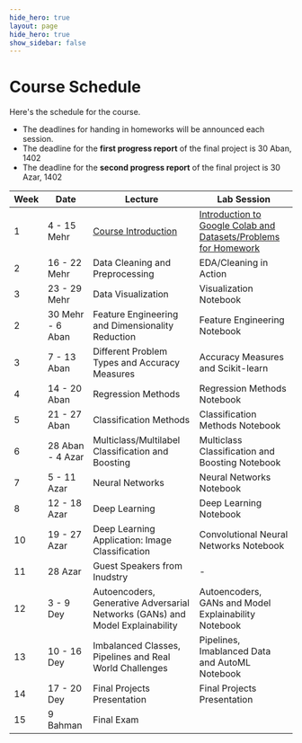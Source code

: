 ```yaml
---
hide_hero: true
layout: page
hide_hero: true
show_sidebar: false
---
```


# Course Schedule
Here's the schedule for the course. 
* The deadlines for handing in homeworks will be announced each session.
* The deadline for the **first progress report** of the final project is 30 Aban, 1402
* The deadline for the **second progress report** of the final project is 30 Azar, 1402

| Week 	| Date	| Lecture | Lab Session |
|------|------|-----|-----|
| 1 | 4 - 15 Mehr | [Course Introduction](https://docs.google.com/presentation/d/1hlFo3JE1qVbxO7Pea0CG8dMxjNcIWIzLtmRSURfoYSU/edit?usp=sharing)	| [Introduction to Google Colab and Datasets/Problems for Homework](https://colab.research.google.com/drive/1Y8SpqDbunGuCnOP8inzmlfoGcfAsHC_e?usp=sharing) |
| 2 | 16 - 22 Mehr | Data Cleaning and Preprocessing | EDA/Cleaning in Action  |
| 3 | 23 - 29 Mehr | Data Visualization | Visualization Notebook |
| 2 | 30 Mehr - 6 Aban | Feature Engineering and Dimensionality Reduction | Feature Engineering Notebook |
| 3 | 7 - 13 Aban | Different Problem Types and Accuracy Measures | Accuracy Measures and Scikit-learn |
| 4 | 14 - 20 Aban | Regression Methods | Regression Methods Notebook |
| 5 | 21 - 27 Aban | Classification Methods | Classification Methods Notebook |
| 6 | 28 Aban - 4 Azar | Multiclass/Multilabel Classification and Boosting | Multiclass Classification and Boosting Notebook |
| 7 | 5 - 11 Azar | Neural Networks | Neural Networks Notebook |
| 8 | 12 - 18 Azar | Deep Learning | Deep Learning Notebook  |
| 10 | 19 - 27 Azar | Deep Learning Application: Image Classification | Convolutional Neural Networks Notebook |
| 11 | 28 Azar | Guest Speakers from Inudstry | - |
| 12 | 3 - 9 Dey | Autoencoders, Generative Adversarial Networks (GANs) and Model Explainability | Autoencoders, GANs and Model Explainability Notebook |
| 13 | 10 - 16 Dey | Imbalanced Classes, Pipelines and Real World Challenges | Pipelines, Imablanced Data and AutoML Notebook |
| 14 | 17 - 20 Dey | Final Projects Presentation | Final Projects Presentation |
| 15 | 9 Bahman | Final Exam


